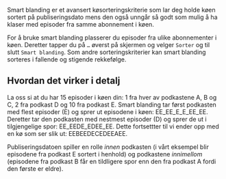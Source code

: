 Smart blanding er et avansert køsorteringskriterie som lar deg holde køen sortert på publiseringsdato mens den også unngår så godt som mulig å ha klaser med episoder fra samme abonnement i køen.

For å bruke smart blanding plasserer du episoder fra ulike abonnementer i køen. Deretter tapper du på `…` øverst på skjermen og velger `Sorter` og til slutt `Smart blanding`. Som andre sorteringskriterier kan smart blanding sorteres i fallende og stigende rekkefølge.

## Hvordan det virker i detalj

La oss si at du har 15 episoder i køen din: 1 fra hver av podkastene A, B og C, 2 fra podkast D og 10 fra podkast E. Smart blanding tar først podkasten med flest episoder (E) og sprer ut episodene i køen: EE_EE_E_E_EE_EE. Deretter tar den podkasten med nestmest episoder (D) og sprer de ut i tilgjengelige spor: EE_EEDE_EDEE_EE. Dette fortsettter til vi ender opp med en kø som ser slik ut: EEBEEDECEDEEAEE.

Publiseringsdatoen spiller en rolle *innen* podkasten (i vårt eksempel blir episodene fra podkast E sortert i henhold) og podkastene *innimellom* (episodene fra podkast B får en tildligere spor enn den fra podkast A fordi den første er eldre).
